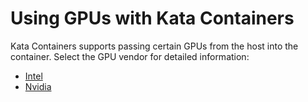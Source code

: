 # Using GPUs with Kata Containers

Kata Containers supports passing certain GPUs from the host into the container. Select the GPU vendor for detailed information:

- [Intel](Intel-GPU-passthrough-and-Kata.md)
- [Nvidia](Nvidia-GPU-passthrough-and-Kata.md)
